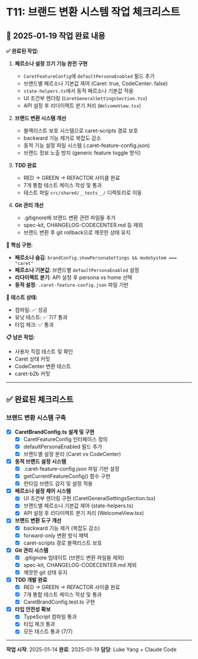 # T11: 브랜드 변환 시스템 작업 체크리스트

## 📅 2025-01-19 작업 완료 내용

**✅ 완료된 작업:**
1. **페르소나 설정 끄기 기능 완전 구현**
   - `CaretFeatureConfig`에 `defaultPersonaEnabled` 필드 추가
   - 브랜드별 페르소나 기본값 제어 (Caret: true, CodeCenter: false)
   - `state-helpers.ts`에서 동적 페르소나 기본값 적용
   - UI 조건부 렌더링 (`CaretGeneralSettingsSection.tsx`)
   - API 설정 후 리다이렉트 분기 처리 (`WelcomeView.tsx`)

2. **브랜드 변환 시스템 개선**
   - 블랙리스트 보호 시스템으로 caret-scripts 경로 보호
   - backward 기능 제거로 복잡도 감소
   - 동적 기능 설정 파일 시스템 (.caret-feature-config.json)
   - 브랜드 정보 노출 방지 (generic feature toggle 방식)

3. **TDD 완료**
   - RED → GREEN → REFACTOR 사이클 완료
   - 7개 통합 테스트 케이스 작성 및 통과
   - 테스트 파일 `src/shared/__tests__/` 디렉토리로 이동

4. **Git 관리 개선**
   - .gitignore에 브랜드 변환 관련 파일들 추가
   - spec-kit, CHANGELOG-CODECENTER.md 등 제외
   - 브랜드 변환 후 git rollback으로 깨끗한 상태 유지

**🔧 핵심 구현:**
- **페르소나 숨김**: `brandConfig.showPersonaSettings && modeSystem === "caret"`
- **페르소나 기본값**: 브랜드별 `defaultPersonaEnabled` 설정
- **리다이렉트 분기**: API 설정 후 persona vs home 선택
- **동적 설정**: `.caret-feature-config.json` 파일 기반

**🧪 테스트 상태:**
- 컴파일: ✅ 성공
- 유닛 테스트: ✅ 7/7 통과
- 타입 체크: ✅ 통과

**📋 남은 작업:**
- 사용자 직접 테스트 및 확인
- Caret 상태 커밋
- CodeCenter 변환 테스트
- caret-b2b 커밋

---

## ✅ 완료된 체크리스트

### 브랜드 변환 시스템 구축
- [x] **CaretBrandConfig.ts 설계 및 구현**
  - [x] CaretFeatureConfig 인터페이스 정의
  - [x] defaultPersonaEnabled 필드 추가
  - [x] 브랜드별 설정 분리 (Caret vs CodeCenter)

- [x] **동적 브랜드 설정 시스템**
  - [x] .caret-feature-config.json 파일 기반 설정
  - [x] getCurrentFeatureConfig() 함수 구현
  - [x] 런타임 브랜드 감지 및 설정 적용

- [x] **페르소나 설정 제어 시스템**
  - [x] UI 조건부 렌더링 구현 (CaretGeneralSettingsSection.tsx)
  - [x] 브랜드별 페르소나 기본값 제어 (state-helpers.ts)
  - [x] API 설정 후 리다이렉트 분기 처리 (WelcomeView.tsx)

- [x] **브랜드 변환 도구 개선**
  - [x] backward 기능 제거 (복잡도 감소)
  - [x] forward-only 변환 방식 채택
  - [x] caret-scripts 경로 블랙리스트 보호

- [x] **Git 관리 시스템**
  - [x] .gitignore 업데이트 (브랜드 변환 파일들 제외)
  - [x] spec-kit, CHANGELOG-CODECENTER.md 제외
  - [x] 깨끗한 git 상태 유지

- [x] **TDD 개발 완료**
  - [x] RED → GREEN → REFACTOR 사이클 완료
  - [x] 7개 통합 테스트 케이스 작성 및 통과
  - [x] CaretBrandConfig.test.ts 구현

- [x] **타입 안전성 확보**
  - [x] TypeScript 컴파일 통과
  - [x] 타입 체크 통과
  - [x] 모든 테스트 통과 (7/7)

---

**작업 시작**: 2025-01-14
**완료**: 2025-01-19
**담당**: Luke Yang + Claude Code